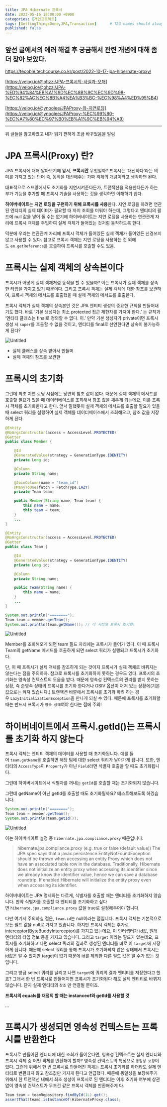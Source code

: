 ```yaml
---
title: JPA Hibernate 프록시
date: 2023-05-16 18:00:00 +0900
categories: [개인프로젝트]
tags: [GettingThingsDone,JPA,Transaction]      # TAG names should always be lowercase
published: false
---
```



앞선 글에서의 에러 해결 후 궁금해서 관련 개념에 대해 좀 더 찾아 보았다. 
---

https://tecoble.techcourse.co.kr/post/2022-10-17-jpa-hibernate-proxy/

[https://velog.io/@ohzzi/JPA-프록시의-사실과-오해](https://velog.io/@ohzzi/JPA-%ED%94%84%EB%A1%9D%EC%8B%9C%EC%9D%98-%EC%82%AC%EC%8B%A4%EA%B3%BC-%EC%98%A4%ED%95%B4)

[https://velog.io/@ynoolee/JPAProxy-와-지연로딩](https://velog.io/@ynoolee/JPAProxy-%EC%99%80-%EC%A7%80%EC%97%B0%EB%A1%9C%EB%94%A9)

---
위 글들을 참고하였고 내가 읽기 편하게 조금 바꾸었음을 알림


# **JPA 프록시(Proxy) 란?**

JPA 프록시에 대해 알아보기에 앞서, **프록시란** 무엇일까? 
프록시는 ‘대신하다‘라는 의미를 가지고 있는 단어 즉,  동작을 대신해주는 가짜 객체의 개념이라고 생각하면 된다. 

대표적으로 스프링에서도 초기화를 지연시켜준다든가, 트랜잭션을 적용한다든가 하는 부가 기능을 추가할 때 프록시 기술을 사용하는 것을 생각하면 이해하기 쉽다.

**하이버네이트**는 **지연 로딩을 구현하기 위해 프록시를 사용**한다. 
지연 로딩을 하려면 연관된 엔티티의 실제 데이터가 필요할 때 까지 조회를 미뤄야 하는데, 그렇다고 엔티티의 필드에 null 값을 넣어 둘 수는 없기에 하이버네이트는 지연 로딩을 사용하는 연관관계 자리에 프록시 객체를 주입하여 실제 객체가 들어있는 것처럼 동작하도록 한다.

덕분에 우리는 연관관계 자리에 프록시 객체가 들어있든 실제 객체가 들어있든 신경쓰지 않고 사용할 수 있다. 
참고로 프록시 객체는 지연 로딩을 사용하는 것 외에도 `em.getReference`를 호출하여 프록시를 호출할 수도 있음.

# **프록시는 실제 객체의 상속본이다**

프록시가 어떻게 실제 객체처럼 동작을 할 수 있을까? 이는 프록시가 실제 객체를 상속한 타입을 가지고 있기 때문이다. 그리고 프록시 객체는 실제 객체에 대한 참조를 보관하여, 프록시 객체의 메서드를 호출했을 때 실제 객체의 메서드를 호출한다. 

프록시 객체가 실제 객체의 상속본인 것은 JPA 엔티티 생성의 중요한 규칙을 만들어내기도 했다. 바로 ‘기본 생성자는 최소 protected 접근 제한자를 가져야 한다.’ 는 규칙과 ‘엔티티 클래스는 final로 정의할 수 없다. 이.’ 만약 기본 생성자가 private이면 프록시 생성 시 `super`를 호출할 수 없을 것이고, 엔티티를 final로 선언한다면 상속이 불가능하게 된다?

![Untitled](https://s3-us-west-2.amazonaws.com/secure.notion-static.com/0e094683-92ba-457e-af6f-5adf5d2c8cf8/Untitled.png)

- 실제 클래스를 상속 받아서 만들며
- 실제 객체의 참조를 보관한

# **프록시의 초기화**

그런데 최초 지연 로딩 시점에는 당연히 참조 값이 없다. 때문에 실제 객체의 메서드를 호출할 필요가 있을 때 데이터베이스를 조회해서 참조 값을 채우게 되는데요, 이를 프록시 객체를 초기화한다고 한다. 앞서 말했듯이 실제 객체의 메서드를 호출할 필요가 있을 때 select 쿼리를 실행하여 실제 객체를 데이터베이스에서 조회해오고, 참조 값을 저장하게 된다. 

```java
@Entity
@NoArgsConstructor(access = AccessLevel.PROTECTED)
@Getter
public class Member {

    @Id
    @GeneratedValue(strategy = GenerationType.IDENTITY)
    private Long id;

    @Column
    private String name;

    @JoinColumn(name = "team_id")
    @ManyToOne(fetch = FetchType.LAZY)
    private Team team;

    public Member(String name, Team team) {
        this.name = name;
        this.team = team;
    }
    ...
}

@Entity
@NoArgsConstructor(access = AccessLevel.PROTECTED)
@Getter
public class Team {

    @Id
    @GeneratedValue(strategy = GenerationType.IDENTITY)
    private Long id;

    @Column
    private String name;

    public Team(String name) {
        this.name = name;
    }
    ...
}
```

```java
System.out.println("========");
Team team = member.getTeam();
System.out.println(team.getName()); // 이 시점에 프록시 초기화!
```

![Untitled](https://s3-us-west-2.amazonaws.com/secure.notion-static.com/dc595870-5dcf-4ec3-9d06-5415916d58d2/Untitled.png)

Member를 조회해오게 되면 team 필드 자리에는 프록시가 들어가 있다. 이 때 프록시 Team의 getName 메서드를 호출하게 되면 select 쿼리가 실행되고 프록시가 초기화다.

단, 이 때 프록시가 실제 객체를 참조하게 되는 것이지 프록시가 실제 객체로 바뀌지는 않는다는 점을 주의하자. 참고로 프록시를 초기화하지 못하는 경우도 있다. 프록시의 초기화는 영속성 컨텍스트의 도움을 받다. 때문에 영속성 컨텍스트의 관리를 받지 못하는 상황, 즉 준영속 상태의 프록시를 초기화 한다거나 OSIV 옵션이 꺼져 있는 상황에(기본값으로는 켜져 있습니다.) 트랜잭션 바깥에서 프록시를 초기화 하려 하는 경우 `LazyInitializationException`을 만나게 되실 수 있다. 때문에 프록시를 초기화할 때는 반드시 프록시가 `영속 상태`여야 한다는 점에 주의!

# 하이버네이트에서 프록시.getId()는 프록시를 초기화 하지 않는다

프록시 객체는 엔티티 객체의 데이터를 사용할 때 초기화됩니다. 예를 들어 `team.getName`을 호출하면 해당 팀에 대한 select 쿼리가 날아가게 됩니다. 또한, 엔티티의 `AccessType`이 `Property`가 아닌 `Field`라면 식별자 호출을 할 때도 초기화됩니다.

그런데 하이버네이트에서 식별자를 꺼내는 `getId`를 호출할 때는 초기화되지 않습니다.

그런데 getName이 아닌 getId를 호출할 때도 초기화될까요? 테스트해보도록 하겠습니다.

```java
System.out.println("========");
Team team = member.getTeam();
System.out.println(team.getId());
```

![Untitled](https://s3-us-west-2.amazonaws.com/secure.notion-static.com/105e0c0f-0ec7-415b-9d30-fca52ca8773d/Untitled.png)

이는 하이버네이트 설정 중 `hibernate.jpa.compliance.proxy` 때문입니다.

> hibernate.jpa.compliance.proxy (e.g. true or false (default value))
The JPA spec says that a javax.persistence.EntityNotFoundException should be thrown when accessing an entity Proxy which does not have an associated table row in the database.
Traditionally, Hibernate does not initialize an entity proxy when accessing its identifier since we already know the identifier value, hence we can save a database roundtrip.
If enabled Hibernate will initialize the entity proxy even when accessing its identifier.
> 

하이버네이트는 JPA 명세와는 다르게, 식별자를 호출할 때는 엔티티를 초기화하지 않습니다. 만약 식별자를 호출할 때 엔티티를 초기화하고 싶다면 `hibernate.jpa.compliance.proxy` 값을 true로 설정해주어야 합니다.

다만 여기서 주의하실 점은, `team.id`는 null이라는 점입니다. 프록시 객체는 기본적으로 모든 필드 값을 null로 가지고 있습니다. 하지만 프록시 객체는 추가로 interceptor(ByteBuddyInterceptor)를 가지고 있는데요, 이 인터셉터가 id값, 원래 엔티티의 타입 정보 등을 가지고 있습니다. 그리고 `target` 이라는 필드가 있는데요, 프록시를 초기화하고 나면 select 쿼리의 결과로 생성된 엔티티를 바로 이 `target`에 저장하게 됩니다. 때문에 select 쿼리를 통해 프록시가 초기화되지 않은 상태에서 프록시는 id값은 알 수 있지만 target이 없기 때문에 id를 제외한 다른 필드 값은 알 수가 없는 것입니다.

그리고 방금 select 쿼리를 날리고 나면 `target`에 쿼리의 결과 엔티티를 저장한다고 했죠? 그래서 한 번 프록시로 만들어지면 프록시가 초기화된다 해도 실제 엔티티로 바뀌지 않습니다. 단지 실제 엔티티의 `참조` 만 연결될 뿐이죠.

****프록시의 equals를 재정의 할 때는 instanceof와 getId를 사용할 것****

…

# **프록시가 생성되면 영속성 컨텍스트는 프록시를 반환한다**

프록시로 만들어진 엔티티에 대한 조회가 들어온다면, 영속성 컨텍스트는 실제 엔티티와 프록시 객체 중 어떤 객체를 반환해야 할까? 영속성 컨텍스트의 특징으로 `동일성 보장`이 있다. 
그런데 위에서 한 번 프록시로 만들어진 객체는 프록시 초기화를 하더라도 실제 엔티티로 변환되지 않고 참조값만 가지게 된다고 언급했다. 때문에 동일성을 보장해주기 위해서 한 트랜잭션 내에서 최초 생성이 프록시로 된 엔티티는 이후 초기화 여부에 상관 없이 영속성 컨텍스트가 무조건 같은 프록시 객체를 반환해주게 다.

```java
Team team = teamRepository.findById(1L).get();
assertThat(team).isInstanceOf(HibernateProxy.class);
```
